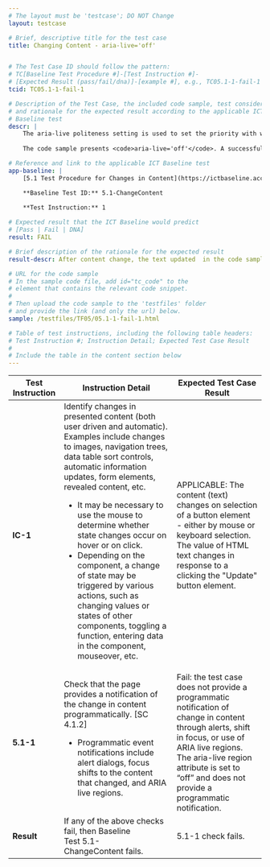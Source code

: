 ```yaml
---
# The layout must be 'testcase'; DO NOT Change
layout: testcase

# Brief, descriptive title for the test case
title: Changing Content - aria-live='off'


# The Test Case ID should follow the pattern: 
# TC[Baseline Test Procedure #]-[Test Instruction #]-
# [Expected Result (pass/fail/dna)]-[example #], e.g., TC05.1-1-fail-1
tcid: TC05.1-1-fail-1

# Description of the Test Case, the included code sample, test considerations,
# and rationale for the expected result according to the applicable ICT
# Baseline test
descr: | 
    The aria-live politeness setting is used to set the priority with which screen readers should announce updates to designated live regions. The options are off, polite and assertive. With the exceptions of the ARIA roles of alert, log, and status (with default option settings of assertive, polite, and polite respectively), the default aria-live option is off. For any live region meant to convey meaningful information to assistive technology, the off setting, being the same as the omission of the live region altogether, would represent a failure of accessibility. 
    
    The code sample presents <code>aria-live='off'</code>. A successful test should identify a failure against Baseline Test 5.1-ChangeContent.

# Reference and link to the applicable ICT Baseline test
app-baseline: | 
    [5.1 Test Procedure for Changes in Content](https://ictbaseline.access-board.gov/05Changing/#51-test-procedure-for-changes-in-content)

    **Baseline Test ID:** 5.1-ChangeContent
    
    **Test Instruction:** 1

# Expected result that the ICT Baseline would predict
# [Pass | Fail | DNA]
result: FAIL

# Brief description of the rationale for the expected result
result-descr: After content change, the text updated  in the code sample is neither programmatically bound, given focus, nor included in a live region.

# URL for the code sample
# In the sample code file, add id="tc_code" to the 
# element that contains the relevant code snippet.
#
# Then upload the code sample to the 'testfiles' folder 
# and provide the link (and only the url) below.
sample: /testfiles/TF05/05.1-1-fail-1.html

# Table of test instructions, including the following table headers: 
# Test Instruction #; Instruction Detail; Expected Test Case Result
#
# Include the table in the content section below
---
```

<table>
  <thead>
    <tr>
      <th>Test Instruction</th>
      <th>Instruction Detail</th>
      <th>Expected Test Case Result</th>
    </tr>
  </thead>
  <tbody>
    <tr>
      <td><strong>IC-1</strong></td>
      <td>Identify changes in presented content (both user driven and automatic). Examples include changes to images, navigation trees, data table sort controls, automatic information updates, form elements, revealed content, etc.
		<ul>
			<li>It may be necessary to use the mouse to determine whether state changes occur on hover or on click.</li>
			<li>Depending on the component, a change of state may be triggered by various actions, such as changing values or states of other components, toggling a function, entering data in the component, mouseover, etc.</li>
		</ul>
	  </td>
      <td>APPLICABLE: The content (text) changes on selection of a button element - either by mouse or keyboard selection. The value of HTML text changes in response to a clicking the "Update" button element.</td>
    </tr>
    <tr>
      <td><strong>5.1-1</strong></td>
      <td>Check that the page provides a notification of the change in content programmatically. [SC 4.1.2]
		<ul>
		  <li>Programmatic event notifications include alert dialogs, focus shifts to the content that changed, and ARIA live regions.</li>
		</ul>
	  </td>
      <td>Fail: the test case does not provide a programmatic notification of change in content through alerts, shift in focus, or use of ARIA live regions. The aria-live region attribute is set to “off” and does not provide a programmatic notification.</td>
    </tr>
    <tr>
      <td><strong>Result</strong></td>
      <td>If any of the above checks fail, then Baseline Test&nbsp;5.1-ChangeContent&nbsp;fails.</td>
      <td>5.1-1 check fails.</td>
    </tr>
  </tbody>
</table>